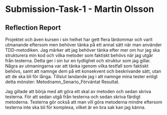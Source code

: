 # Submission-Task-1 - Martin Olsson
## Reflection Report
Projektet och även kursen i sin helhet har gett flera lärdommar och varit utmanande eftersom men behöver tänka på ett annat sätt när man använder TDD-metodiken. 
Jag märker att jag behöver tänka efter mer om hur jag ska strukturera min kod och vilka metoder som faktiskt behövs när jag utgår från testerna. Detta ger i sin tur en tydlighet och struktur som jag gillar. 
Några av utmaningarna var att tänka igenom vilka testfall som faktiskt behövs, samt att namnge dem på ett konsekvent och beskrivande sätt, utan att de ska bli för långa. 
Tillslut landande jag i att namnge mina tester enligt detta mönster: Metodnamn_Senario_Förväntat Resultat. 

Jag gillade att börja med att göra ett skal av metoden och sedan skriva testerna. För att sedan utgå från testerna och sedan skriva färdigt metoderna. 
Testerna gör också att man vill göra metoderna mindre eftersom testerna inte ska bli för komplexa, vilket är en bra sak kan jag känna. 


